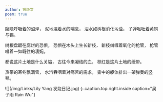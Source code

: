 ```yaml
---
author: 钱焕文
poem: true
---
```


隐隐呼吸着的沼泽，
泥地混着水的喘息，
泪水如树根消化污浊，
子弹呕吐着黄铜与锡。

树根盘踞在腐烂的恐惧，
恐惧在木头上生长新枝，
新枝纠缠着氧化的枪管，
枪管唱着一如既往的凄婉。

都说这片土地是什么关隘，
古往今来凝结的血，
棕红是这片土地的绶带。

热带的寒冬飘满雪，
水汽吞咽着对痛苦的需求，
雾中的躯体排出一架弹奏的竖琴。

![](/img/Links/Lily Yang  发烧日记.jpg)
{:.caption.top.right.inside caption="吴子雨 Rain Wu"}

